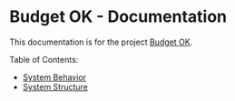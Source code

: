# Budget OK - Documentation

This documentation is for the project [Budget OK](https://github.com/ognjenkl/budget-ok).

Table of Contents:
- [System Behavior](system-behavior.md)
- [System Structure](system-structure.md)
